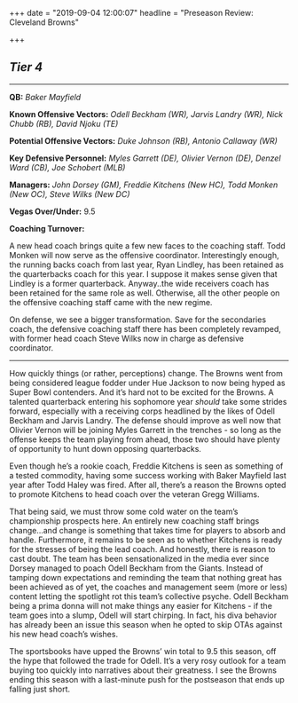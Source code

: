 +++
date = "2019-09-04 12:00:07"
headline = "Preseason Review: Cleveland Browns"

+++
## **_Tier 4_**

***

**QB:** _Baker Mayfield_

**Known Offensive Vectors:** _Odell Beckham (WR), Jarvis Landry (WR), Nick Chubb (RB), David Njoku (TE)_

**Potential Offensive Vectors:** _Duke Johnson (RB), Antonio Callaway (WR)_

**Key Defensive Personnel:** _Myles Garrett (DE), Olivier Vernon (DE), Denzel Ward (CB), Joe Schobert (MLB)_

**Managers:** _John Dorsey (GM), Freddie Kitchens (New HC), Todd Monken (New OC), Steve Wilks (New DC)_

**Vegas Over/Under:** 9.5

**Coaching Turnover:**

A new head coach brings quite a few new faces to the coaching staff. Todd Monken will now serve as the offensive coordinator. Interestingly enough, the running backs coach from last year, Ryan Lindley, has been retained as the quarterbacks coach for this year. I suppose it makes sense given that Lindley is a former quarterback. Anyway..the wide receivers coach has been retained for the same role as well. Otherwise, all the other people on the offensive coaching staff came with the new regime.

On defense, we see a bigger transformation. Save for the secondaries coach, the defensive coaching staff there has been completely revamped, with former head coach Steve Wilks now in charge as defensive coordinator.

***

How quickly things (or rather, perceptions) change. The Browns went from being considered league fodder under Hue Jackson to now being hyped as Super Bowl contenders. And it’s hard not to be excited for the Browns. A talented quarterback entering his sophomore year _should_ take some strides forward, especially with a receiving corps headlined by the likes of Odell Beckham and Jarvis Landry. The defense should improve as well now that Olivier Vernon will be joining Myles Garrett in the trenches - so long as the offense keeps the team playing from ahead, those two should have plenty of opportunity to hunt down opposing quarterbacks.

Even though he’s a rookie coach, Freddie Kitchens is seen as something of a tested commodity, having some success working with Baker Mayfield last year after Todd Haley was fired. After all, there’s a reason the Browns opted to promote Kitchens to head coach over the veteran Gregg Williams.

That being said, we must throw some cold water on the team’s championship prospects here. An entirely new coaching staff brings change...and change is something that takes time for players to absorb and handle. Furthermore, it remains to be seen as to whether Kitchens is ready for the stresses of being the lead coach. And honestly, there is reason to cast doubt. The team has been sensationalized in the media ever since Dorsey managed to poach Odell Beckham from the Giants. Instead of tamping down expectations and reminding the team that nothing great has been achieved as of yet, the coaches and management seem (more or less) content letting the spotlight rot this team’s collective psyche. Odell Beckham being a prima donna will not make things any easier for Kitchens - if the team goes into a slump, Odell will start chirping. In fact, his diva behavior has already been an issue this season when he opted to skip OTAs against his new head coach’s wishes.

The sportsbooks have upped the Browns’ win total to 9.5 this season, off the hype that followed the trade for Odell. It’s a very rosy outlook for a team buying too quickly into narratives about their greatness. I see the Browns ending this season with a last-minute push for the postseason that ends up falling just short.